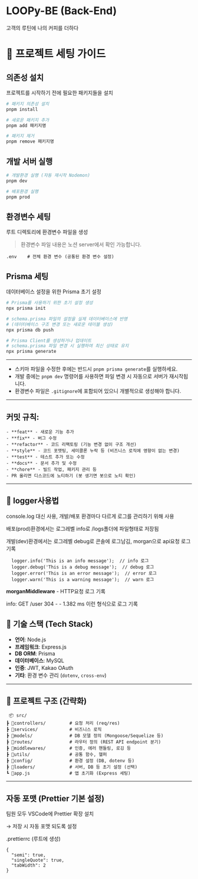 # LOOPy-BE (Back-End)

고객의 루틴에 나의 커피를 더하다

# 🚀 프로젝트 세팅 가이드

## 의존성 설치

프로젝트를 시작하기 전에 필요한 패키지들을 설치

```bash
# 패키지 의존성 설치
pnpm install

# 새로운 패키지 추가
pnpm add 패키지명

# 패키지 제거
pnpm remove 패키지명
```

## 개발 서버 실행

```bash
# 개발환경 실행 (자동 재시작 Nodemon)
pnpm dev

# 배포환경 실행
pnpm prod
```

## 환경변수 세팅

루트 디렉토리에 환경변수 파일을 생성

> 환경변수 파일 내용은 노션 server에서 확인 가능합니다.

```
.env    # 전체 환경 변수 (공통된 환경 변수 설정)
```

## Prisma 세팅

데이터베이스 설정을 위한 Prisma 초기 설정

```bash
# Prisma를 사용하기 위한 초기 설정 생성
npx prisma init

# schema.prisma 파일의 설정을 실제 데이터베이스에 반영
# (데이터베이스 구조 변경 또는 새로운 테이블 생성)
npx prisma db push

# Prisma Client를 생성하거나 업데이트
# schema.prisma 파일 변경 시 실행하여 최신 상태로 유지
npx prisma generate
```

---

- 스키마 파일을 수정한 후에는 반드시 `pnpm prisma generate`를 실행하세요.
- 개발 중에는 `pnpm dev` 명령어를 사용하면 파일 변경 시 자동으로 서버가 재시작됩니다.
- 환경변수 파일은 `.gitignore`에 포함되어 있으니 개별적으로 생성해야 합니다.

---

## 커밋 규칙:

    - **feat** - 새로운 기능 추가
    - **fix** - 버그 수정
    - **refactor** - 코드 리팩토링 (기능 변경 없이 구조 개선)
    - **style** - 코드 포맷팅, 세미콜론 누락 등 (비즈니스 로직에 영향이 없는 변경)
    - **test** - 테스트 추가 또는 수정
    - **docs** - 문서 추가 및 수정
    - **chore** - 빌드 작업, 패키지 관리 등
    - PR 올리면 디스코드에 노티하기 (봇 생기면 봇으로 노티 확인)

---

## 📌 logger사용법

console.log 대신 사용, 개발/배포 환경마다 다르게 로그를 관리하기 위해 사용

배포(prod)환경에서는 로그레벨 info로 /logs폴더에 파일형태로 저장됨

개발(dev)환경에서는 로그레벨 debug로 콘솔에 로그남김, morgan으로 api요청 로그 기록

```
  logger.info('This is an info message');  // info 로그
  logger.debug('This is a debug message');  // debug 로그
  logger.error('This is an error message');  // error 로그
  logger.warn('This is a warning message');  // warn 로그
```

**morganMiddleware** - HTTP요청 로그 기록

info: GET /user 304 - - 1.382 ms 이런 형식으로 로그 기록

## 📌 기술 스택 (Tech Stack)

- **언어**: Node.js
- **프레임워크**: Express.js
- **DB ORM**: Prisma
- **데이터베이스**: MySQL
- **인증**: JWT, Kakao OAuth
- **기타**: 환경 변수 관리 (`dotenv`, `cross-env`)

---

## 📂 프로젝트 구조 (간략화)

```
 📦 src/
┣ 📂controllers/         # 요청 처리 (req/res)
┣ 📂services/            # 비즈니스 로직
┣ 📂models/              # DB 모델 정의 (Mongoose/Sequelize 등)
┣ 📂routes/              # 라우터 정의 (REST API endpoint 분기)
┣ 📂middlewares/         # 인증, 에러 핸들링, 로깅 등
┣ 📂utils/               # 공통 함수, 헬퍼
┣ 📂config/              # 환경 설정 (DB, dotenv 등)
┣ 📂loaders/             # 서버, DB 등 초기 설정 (선택)
┗ 📜app.js               # 앱 초기화 (Express 세팅)
```

---

## 자동 포맷 (Prettier 기본 설정)

팀원 모두 VSCode에 Prettier 확장 설치

→ 저장 시 자동 포맷 되도록 설정

.prettierrc (루트에 생성)

```
{
  "semi": true,
  "singleQuote": true,
  "tabWidth": 2
}
```
